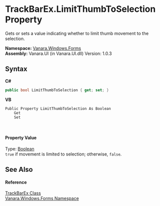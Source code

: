 # TrackBarEx.LimitThumbToSelection Property 
 

Gets or sets a value indicating whether to limit thumb movement to the selection.

**Namespace:**&nbsp;<a href="c580cf52-4028-70db-28d0-f9b1abc03861">Vanara.Windows.Forms</a><br />**Assembly:**&nbsp;Vanara.UI (in Vanara.UI.dll) Version: 1.0.3

## Syntax

**C#**<br />
``` C#
public bool LimitThumbToSelection { get; set; }
```

**VB**<br />
``` VB
Public Property LimitThumbToSelection As Boolean
	Get
	Set
```

<br />

#### Property Value
Type: <a href="http://msdn2.microsoft.com/en-us/library/a28wyd50" target="_blank">Boolean</a><br />`true` if movement is limited to selection; otherwise, `false`.

## See Also


#### Reference
<a href="13f0013e-1c7e-6cb9-8787-d9ab3a2640ed">TrackBarEx Class</a><br /><a href="c580cf52-4028-70db-28d0-f9b1abc03861">Vanara.Windows.Forms Namespace</a><br />